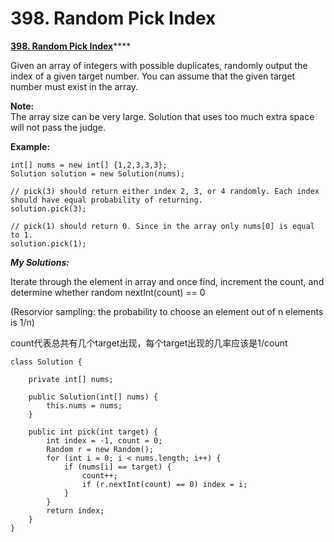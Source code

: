 # 398. Random Pick Index

 [**398. Random Pick Index**](https://leetcode.com/problems/random-pick-index/description/)\*\*\*\*

Given an array of integers with possible duplicates, randomly output the index of a given target number. You can assume that the given target number must exist in the array.

**Note:**  
The array size can be very large. Solution that uses too much extra space will not pass the judge.

**Example:**

```text
int[] nums = new int[] {1,2,3,3,3};
Solution solution = new Solution(nums);

// pick(3) should return either index 2, 3, or 4 randomly. Each index should have equal probability of returning.
solution.pick(3);

// pick(1) should return 0. Since in the array only nums[0] is equal to 1.
solution.pick(1);
```

_**My Solutions:**_

Iterate through the element in array and once find, increment the count, and determine whether random nextInt\(count\) == 0 

\(Resorvior sampling: the probability to choose an element out of n elements is 1/n\)

count代表总共有几个target出现，每个target出现的几率应该是1/count

```text
class Solution {

    private int[] nums;
    
    public Solution(int[] nums) {
        this.nums = nums;
    }
    
    public int pick(int target) {
        int index = -1, count = 0;
        Random r = new Random();
        for (int i = 0; i < nums.length; i++) {
            if (nums[i] == target) {
                count++;
                if (r.nextInt(count) == 0) index = i;
            }
        }
        return index;
    }
}
```

